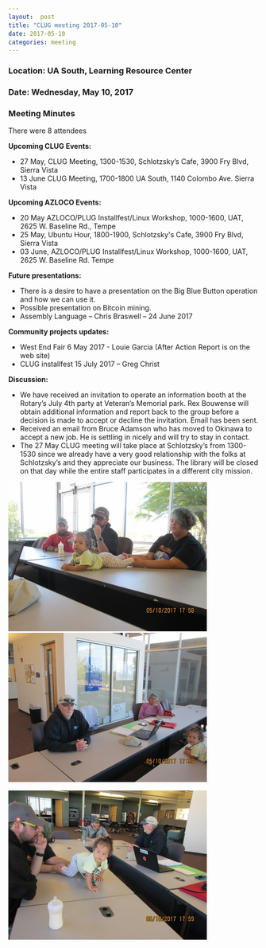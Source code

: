 ```yaml
---
layout:  post
title: "CLUG meeting 2017-05-10"
date: 2017-05-10
categories: meeting
---
```

### Location: UA South, Learning Resource Center

### Date: Wednesday, May 10, 2017

### Meeting Minutes

There were 8 attendees

**Upcoming CLUG Events:**

 * 27 May, CLUG Meeting, 1300-1530, Schlotzsky’s Cafe, 3900 Fry Blvd, Sierra Vista
 * 13 June CLUG Meeting, 1700-1800 UA South, 1140 Colombo Ave. Sierra Vista
 
**Upcoming AZLOCO Events:**

 * 20 May AZLOCO/PLUG Installfest/Linux Workshop, 1000-1600, UAT, 2625 W. Baseline Rd., Tempe
 * 25 May, Ubuntu Hour, 1800-1900, Schlotzsky's Cafe, 3900 Fry Blvd, Sierra Vista
 * 03 June, AZLOCO/PLUG Installfest/Linux Workshop, 1000-1600, UAT, 2625 W. Baseline Rd. Tempe
 
**Future presentations:**
 * There is a desire to have a presentation on the Big Blue Button operation and how we can use it.
 * Possible presentation on Bitcoin mining.
 * Assembly Language – Chris Braswell – 24 June 2017
 
**Community projects updates:**

 * West End Fair 6 May 2017 - Louie Garcia (After Action Report is on the web site)
 * CLUG installfest 15 July 2017 – Greg Christ
 
**Discussion:**

 * We have received an invitation to operate an information booth at the Rotary’s July 4th party at Veteran’s Memorial park.  Rex Bouwense will obtain additional information and report back to the group before a decision is made to accept or decline the invitation.  Email has been sent.
 * Received an email from Bruce Adamson who has moved to Okinawa to accept a new job. He is settling in nicely and will try to stay in contact.
 * The 27 May CLUG meeting will take place at Schlotzsky’s from 1300-1530 since we already have a very good relationship with the folks at Schlotzsky’s and they appreciate our business.  The library will be closed on that day while the entire staff participates in a different city mission.
 
![alt text](https://raw.githubusercontent.com/CochiseLinuxUsersGroup/CochiseLinuxUsersGroup.github.io/master/images/CLUGmtg_2017-05-10_1-400x400.JPG)
![alt text](https://raw.githubusercontent.com/CochiseLinuxUsersGroup/CochiseLinuxUsersGroup.github.io/master/images/CLUGmtg_2017-05-10_2-400x400.JPG)

![alt text](https://raw.githubusercontent.com/CochiseLinuxUsersGroup/CochiseLinuxUsersGroup.github.io/master/images/CLUGmtg_2017-05-10_3-400x400.JPG)
 

